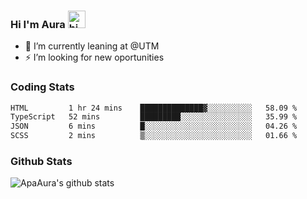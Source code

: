 ### Hi I'm Aura <img src="https://user-images.githubusercontent.com/1303154/88677602-1635ba80-d120-11ea-84d8-d263ba5fc3c0.gif" width="28px" alt="hi">

- 🔭 I’m currently leaning at @UTM
- ⚡ I’m looking for new oportunities


### Coding Stats

<!--START_SECTION:waka-->

```txt
HTML         1 hr 24 mins    ██████████████▓░░░░░░░░░░   58.09 %
TypeScript   52 mins         █████████░░░░░░░░░░░░░░░░   35.99 %
JSON         6 mins          █░░░░░░░░░░░░░░░░░░░░░░░░   04.26 %
SCSS         2 mins          ▒░░░░░░░░░░░░░░░░░░░░░░░░   01.66 %
```

<!--END_SECTION:waka-->

### Github Stats

![ApaAura's github stats](https://github-readme-stats.vercel.app/api?username=ApaAura&count_private=true&theme=tokyonight&hide=contribs,prs)
